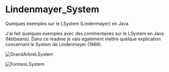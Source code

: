 # Lindenmayer_System
Quelques exemples sur le LSystem (Lindenmayer) en Java


J'ai fait quelques exemples avec des commentaires sur le LSystem en Java (Netbeans).
Dans ce readme je vais egalement mettre quelque explication concernant le System de Lindenmayer (1968).

![GrandArbreLSystem](https://i.imgur.com/RekoqBl.png)

![FormesLSystem](https://i.imgur.com/v3SObvb.png)
